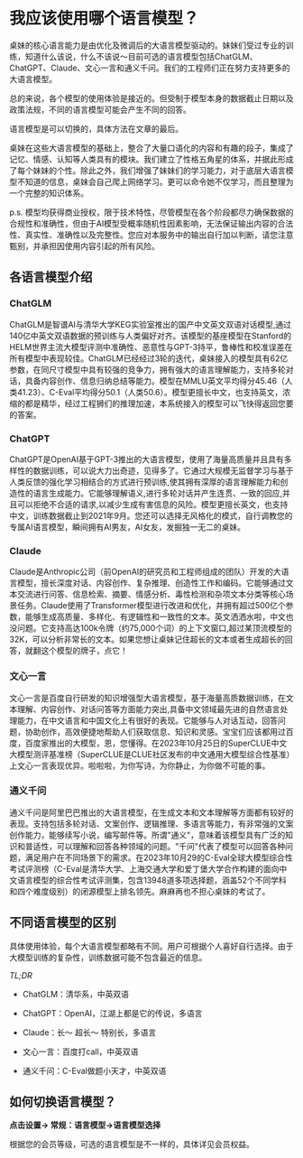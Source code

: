 # 我应该使用哪个语言模型？

桌妹的核心语言能力是由优化及微调后的大语言模型驱动的。妹妹们受过专业的训练，知道什么该说，什么不该说～目前可选的语言模型包括ChatGLM、ChatGPT、Claude、文心一言和通义千问。我们的工程师们正在努力支持更多的大语言模型。

总的来说，各个模型的使用体验是接近的。但受制于模型本身的数据截止日期以及政策法规，不同的语言模型可能会产生不同的回答。

语言模型是可以切换的，具体方法在文章的最后。

桌妹在这些大语言模型的基础上，整合了大量口语化的内容和有趣的段子，集成了记忆、情感、认知等人类具有的模块。我们建立了性格五角星的体系，并据此形成了每个妹妹的个性。除此之外，我们增强了妹妹们的学习能力，对于底层大语言模型不知道的信息，桌妹会自己爬上网络学习。更可以命令她不仅学习，而且整理为一个完整的知识体系。

p.s. 模型均获得商业授权，限于技术特性，尽管模型在各个阶段都尽力确保数据的合规性和准确性，但由于AI模型受概率随机性因素影响，无法保证输出内容的合法性、真实性、准确性以及完整性。您应对本服务中的输出自行加以判断，请您注意甄别，并承担因使用内容引起的所有风险。

## 各语言模型介绍

### ChatGLM

ChatGLM是智谱AI与清华大学KEG实验室推出的国产中文英文双语对话模型,通过140亿中英文双语数据的预训练与人类偏好对齐。该模型的基座模型在Stanford的HELM世界主流大模型评测中准确性、恶意性与GPT-3持平，鲁棒性和校准误差在所有模型中表现较佳。ChatGLM已经经过3轮的迭代，桌妹接入的模型具有62亿参数，在同尺寸模型中具有较强的竞争力，拥有强大的语言理解能力，支持多轮对话，具备内容创作、信息归纳总结等能力。模型在MMLU英文平均得分45.46（人类41.23）、C-Eval平均得分50.1（人类50.6）。模型更擅长中文，也支持英文，浓缩的都是精华，经过工程狮们的推理加速，本系统接入的模型可以飞快得返回您要的答案。


### ChatGPT

ChatGPT是OpenAI基于GPT-3推出的大语言模型，使用了海量高质量并且具有多样性的数据训练，可以说大力出奇迹，见得多了。它通过大规模无监督学习与基于人类反馈的强化学习相结合的方式进行预训练,使其拥有深厚的语言理解能力和创造性的语言生成能力。它能够理解语义,进行多轮对话并产生连贯、一致的回应,并且可以拒绝不合适的请求,以减少生成有害信息的风险。模型更擅长英文，也支持中文，训练数据截止到2021年9月。您还可以选择无风格化的模式，自行调教您的专属AI语言模型，瞬间拥有AI男友，AI女友，发掘独一无二的桌妹。


### Claude

Claude是Anthropic公司（前OpenAI的研究员和工程师组成的团队）开发的大语言模型，擅长深度对话、内容创作、复杂推理、创造性工作和编码。它能够通过文本交流进行问答、信息检索、摘要、情感分析、毒性检测和杂项文本分类等核心场景任务。Claude使用了Transformer模型进行改进和优化，并拥有超过500亿个参数，能够生成高质量、多样化、有逻辑性和一致性的文本。英文洒洒水啦，中文也没问题。它支持高达100k令牌（约75,000个词）的上下文窗口,超过某顶流模型的32K，可以分析非常长的文本。如果您想让桌妹记住超长的文本或者生成超长的回答，就翻这个模型的牌子，点它！


### 文心一言

文心一言是百度自行研发的知识增强型大语言模型，基于海量高质数据训练，在文本理解、内容创作、对话问答等方面能力突出,具备中文领域最先进的自然语言处理能力，在中文语言和中国文化上有很好的表现。它能够与人对话互动，回答问题，协助创作，高效便捷地帮助人们获取信息、知识和灵感。宝宝们应该都用过百度，百度家推出的大模型，恩，您懂得。在2023年10月25日的SuperCLUE中文大模型测评基准榜（SuperCLUE是CLUE社区发布的中文通用大模型综合性基准）上文心一言表现优异。啦啦啦，为你写诗，为你静止，为你做不可能的事。


### 通义千问

通义千问是阿里巴巴推出的大语言模型，在生成文本和文本理解等方面都有较好的表现。支持包括多轮对话、文案创作、逻辑推理、多语言等能力，有非常强的文案创作能力，能够续写小说，编写邮件等。所谓"通义"，意味着该模型具有广泛的知识和普适性，可以理解和回答各种领域的问题。"千问"代表了模型可以回答各种问题，满足用户在不同场景下的需求。在2023年10月29的C-Eval全球大模型综合性考试评测榜（C-Eval是清华大学、上海交通大学和爱丁堡大学合作构建的面向中文语言模型的综合性考试评测集，包含13948道多项选择题，涵盖52个不同学科和四个难度级别）的闭源模型上排名领先。麻麻再也不担心桌妹的考试了。


## 不同语言模型的区别

具体使用体验，每个大语言模型都略有不同。用户可根据个人喜好自行选择。由于大模型训练的复杂性，训练数据可能不包含最近的信息。


*TL;DR*

- ChatGLM：清华系，中英双语

- ChatGPT：OpenAI，江湖上都是它的传说，多语言

- Claude：长～ 超长～ 特别长，多语言

- 文心一言：百度打call，中英双语

- 通义千问：C-Eval做题小天才，中英双语


## 如何切换语言模型？

**点击设置-> 常规：语言模型->语言模型选择**

根据您的会员等级，可选的语言模型是不一样的，具体详见会员权益。 